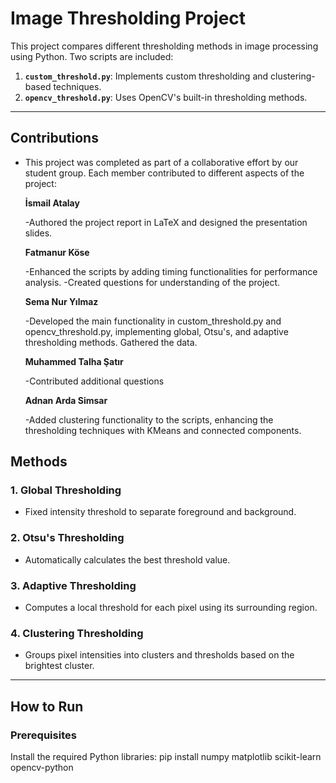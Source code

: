 # Image Thresholding Project

This project compares different thresholding methods in image processing using Python. Two scripts are included:

1. **`custom_threshold.py`**: Implements custom thresholding and clustering-based techniques.
2. **`opencv_threshold.py`**: Uses OpenCV's built-in thresholding methods.

---



## Contributions

- This project was completed as part of a collaborative effort by our student group. 
Each member contributed to different aspects of the project:


  **İsmail Atalay**

  -Authored the project report in LaTeX and designed the presentation slides.



  **Fatmanur Köse**

  -Enhanced the scripts by adding timing functionalities for performance analysis.
  -Created questions for understanding of the project. 


  **Sema Nur Yılmaz**

  -Developed the main functionality in custom_threshold.py and opencv_threshold.py, implementing global, Otsu's, and adaptive thresholding methods. Gathered the data.



  **Muhammed Talha Şatır**

  -Contributed additional questions


  **Adnan Arda Simsar**

  -Added clustering functionality to the scripts, enhancing the thresholding techniques with KMeans and connected components.


## Methods

### 1. Global Thresholding
- Fixed intensity threshold to separate foreground and background.

### 2. Otsu's Thresholding
- Automatically calculates the best threshold value.

### 3. Adaptive Thresholding
- Computes a local threshold for each pixel using its surrounding region.

### 4. Clustering Thresholding
- Groups pixel intensities into clusters and thresholds based on the brightest cluster.

---

## How to Run

### Prerequisites
Install the required Python libraries:
pip install numpy matplotlib scikit-learn opencv-python
